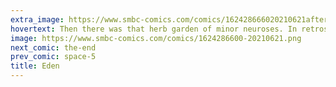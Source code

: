 ```yaml
---
extra_image: https://www.smbc-comics.com/comics/162428666020210621after.png
hovertext: Then there was that herb garden of minor neuroses. In retrospect, big mistake.
image: https://www.smbc-comics.com/comics/1624286600-20210621.png
next_comic: the-end
prev_comic: space-5
title: Eden
---
```


